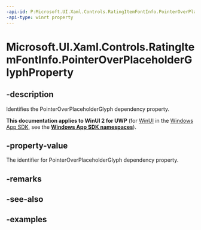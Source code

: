 ```yaml
---
-api-id: P:Microsoft.UI.Xaml.Controls.RatingItemFontInfo.PointerOverPlaceholderGlyphProperty
-api-type: winrt property
---
```

<!-- Property syntax.
public DependencyProperty PointerOverPlaceholderGlyphProperty { get; }
-->

# Microsoft.UI.Xaml.Controls.RatingItemFontInfo.PointerOverPlaceholderGlyphProperty


## -description

Identifies the PointerOverPlaceholderGlyph dependency property.


**This documentation applies to WinUI 2 for UWP** (for [WinUI](/windows/apps/winui/winui3/) in the [Windows App SDK](/windows/apps/windows-app-sdk/), see the **[Windows App SDK namespaces](/windows/windows-app-sdk/api/winrt/)**).

## -property-value

The identifier for PointerOverPlaceholderGlyph dependency property.


## -remarks


## -see-also


## -examples


